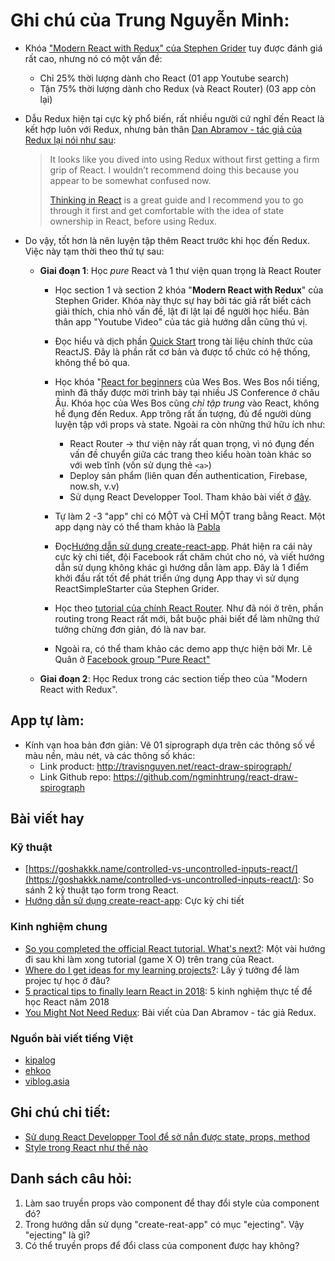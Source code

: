 # Ghi chú của Trung Nguyễn Minh:

- Khóa ["Modern React with Redux" của Stephen Grider](https://www.udemy.com/react-redux/) tuy được đánh giá rất cao, nhưng nó có một vấn đề:
    - Chỉ 25% thời lượng dành cho React (01 app Youtube search)
    - Tận 75% thời lượng dành cho Redux (và React Router) (03 app còn lại)

- Dẫu Redux hiện tại cực kỳ phổ biến, rất nhiều người cứ nghĩ đến React là kết hợp luôn với Redux, nhưng bản thân [Dan Abramov - tác giả của Redux lại nói như sau](https://stackoverflow.com/questions/36634522/how-to-avoid-using-setprops-in-react/36636886#36636886):
    > It looks like you dived into using Redux without first getting a firm grip of React. I wouldn’t recommend doing this because you appear to be somewhat confused now.
    >
    > [Thinking in React](https://reactjs.org/docs/thinking-in-react.html) is a great guide and I recommend you to go through it first and get comfortable with the idea of state ownership in React, before using Redux.

- Do vậy, tốt hơn là nên luyện tập thêm React trước khi học đến Redux. Việc này tạm thời theo thứ tự sau:

    - **Giai đoạn 1**: Học *pure* React và 1 thư viện quan trọng là React Router

        - Học section 1 và section 2 khóa "**Modern React with Redux**" của Stephen Grider. Khóa này thực sự hay bởi tác giả rất biết cách giải thích, chia nhỏ vấn đề, lật đi lật lại để người học hiểu. Bản thân app "Youtube Video" của tác giả hướng dẫn cũng thú vị. 

        - Đọc hiểu và dịch phần [Quick Start](https://reactjs.org/docs/hello-world.html) trong tài liệu chính thức của ReactJS. Đây là phần rất cơ bản và được tổ chức có hệ thống, không thể bỏ qua.

        - Học khóa "[React for beginners](https://reactforbeginners.com/) của Wes Bos. Wes Bos nổi tiếng,  mình đã thấy được mời trình bày tại nhiều JS Conference ở châu Âu. Khóa học của Wes Bos cũng *chỉ tập trung* vào React, không hề đụng đến Redux. App trông rất ấn tượng, đủ để người dùng luyện tập với props và state. Ngoài ra còn những thứ hữu ích như:
            - React Router -> thư viện này rất quan trọng, vì nó đụng đến vấn đề chuyển giữa các trang theo kiểu hoàn toàn khác so với web tĩnh (vốn sử dụng thẻ `<a>`)
            - Deploy sản phẩm (liên quan đến authentication, Firebase, now.sh, v.v)
            - Sử dụng React Developper Tool. Tham khảo bài viết ở [đây](https://github.com/freeCodeCamp-Hanoi/learn-react-udemy/blob/master/posts/Trung-react-developper.md).

        - Tự làm 2 -3 "app" chỉ có MỘT và CHỈ MỘT trang bằng React. Một app dạng này có thể tham khảo là [Pabla](https://goshakkk.name/pabla/index.html)

        - Đọc[Hướng dẫn sử dụng create-react-app](https://github.com/facebook/create-react-app/blob/master/packages/react-scripts/template/README.md). Phát hiện ra cái này cực kỳ chi tiết, đội Facebook rất chăm chút cho nó, và viết hướng dẫn sử dụng không khác gì hướng dẫn làm app. Đây là 1 điểm khởi đầu rất tốt để phát triển ứng dụng App thay vì sử dụng ReactSimpleStarter của Stephen Grider.

        - Học theo [tutorial của chính React Router](https://github.com/reactjs/react-router-tutorial/tree/master/lessons/01-setting-up). Như đã nói ở trên, phần routing trong React rất mới, bắt buộc phải biết để làm những thứ tưởng chừng đơn giản, đó là nav bar.
        
        - Ngoài ra, có thể tham khảo các demo app thực hiện bởi Mr. Lê Quân ở [Facebook group "Pure React"](https://www.facebook.com/groups/purereact/)

    - **Giai đoạn 2**: Học Redux trong các section tiếp theo của "Modern React with Redux". 

## App tự làm:

- Kính vạn hoa bản đơn giản: Vẽ 01 siprograph dựa trên các thông số về màu nền, màu nét, và các thông số khác:
    - Link product: http://travisnguyen.net/react-draw-spirograph/
    - Link Github repo: https://github.com/ngminhtrung/react-draw-spirograph

## Bài viết hay

### Kỹ thuật
- [https://goshakkk.name/controlled-vs-uncontrolled-inputs-react/](https://goshakkk.name/controlled-vs-uncontrolled-inputs-react/): So sánh 2 kỹ thuật tạo form trong React.
- [Hướng dẫn sử dụng create-react-app](https://github.com/facebook/create-react-app/blob/master/packages/react-scripts/template/README.md): Cực kỳ chi tiết

### Kinh nghiệm chung
- [So you completed the official React tutorial. What's next?](https://goshakkk.name/next-steps-official-react-tutorial/): Một vài hướng đi sau khi làm xong tutorial (game X O) trên trang của React. 
- [Where do I get ideas for my learning projects?](https://goshakkk.name/learning-project-ideas/): Lấy ý tưởng để làm projec tự học ở đâu?
- [5 practical tips to finally learn React in 2018](https://goshakkk.name/tips-finally-learn-react/): 5 kinh nghiệm thực tế để học React năm 2018
- [You Might Not Need Redux](https://medium.com/@dan_abramov/you-might-not-need-redux-be46360cf367): Bài viết của Dan Abramov - tác giả Redux.

### Nguồn bài viết tiếng Việt
- [kipalog](https://kipalog.com/search?q=reactjs)
- [ehkoo](https://ehkoo.com/chu-de/react)
- [viblog.asia](https://viblo.asia/search?q=reactjs)

## Ghi chú chi tiết:

- [Sử dụng React Developper Tool để sờ nắn được state, props, method](https://github.com/freeCodeCamp-Hanoi/learn-react-udemy/blob/master/posts/Trung-react-developper.md)
- [Style trong React như thế nào](https://github.com/freeCodeCamp-Hanoi/learn-react-udemy/blob/master/posts/Trung-style-in-react.md)


## Danh sách câu hỏi:

1. Làm sao truyền props vào component để thay đổi style của component đó?
2. Trong hướng dẫn sử dụng "create-reat-app" có mục "ejecting". Vậy "ejecting" là gì?
3. Có thể truyền props để đổi class của component được hay không?
